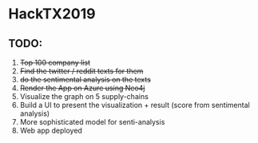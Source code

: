 # HackTX2019
## TODO:
1. ~~Top 100 company list~~
2. ~~Find the twitter / reddit texts for them~~
3. ~~do the sentimental analysis on the texts~~
4. ~~Render the App on Azure using Neo4j~~
5. Visualize the graph on 5 supply-chains
6. Build a UI to present the visualization + result (score from sentimental analysis)
7. More sophisticated model for senti-analysis
8. Web app deployed
